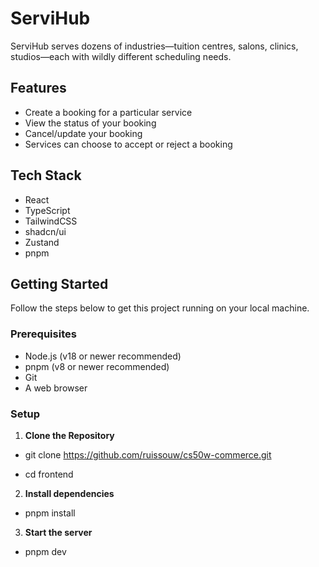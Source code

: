 # ServiHub
ServiHub serves dozens of industries—tuition centres, salons, clinics, studios—each with
wildly different scheduling needs. 

## Features
- Create a booking for a particular service
- View the status of your booking
- Cancel/update your booking
- Services can choose to accept or reject a booking
  
## Tech Stack
- React
- TypeScript
- TailwindCSS
- shadcn/ui
- Zustand
- pnpm

## Getting Started
Follow the steps below to get this project running on your local machine.

### Prerequisites
- Node.js (v18 or newer recommended)
- pnpm (v8 or newer recommended)
- Git
- A web browser

### Setup

1. **Clone the Repository**
   
- git clone https://github.com/ruissouw/cs50w-commerce.git

- cd frontend

2. **Install dependencies**
   
- pnpm install

3. **Start the server**
   
- pnpm dev
